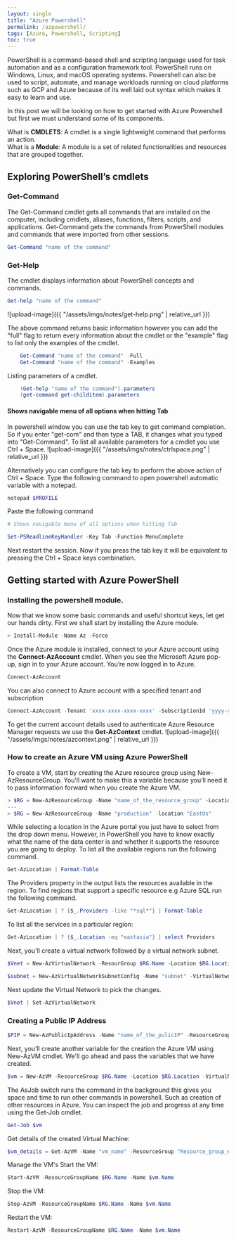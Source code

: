 ```yaml
---
layout: single
title: "Azure Powershell"
permalink: /azpowershell/
tags: [Azure, Powershell, Scripting]
toc: true
---
```


PowerShell is a command-based shell and scripting language used for task automation and as a configuration framework tool. PowerShell runs on Windows, Linux, and macOS operating systems. 
Powershell can also be used to script, automate, and manage workloads running on cloud platforms such as GCP and Azure because of its well laid out syntax which makes it easy to learn and use.

In this post we will be looking on how to get started with Azure Powershell but first we must understand some of its components. 

What is  **CMDLETS**: A cmdlet is a single lightweight command that performs an action.   
What is a **Module**: A module is a set of related functionalities and resources that are grouped together. 

## Exploring PowerShell’s cmdlets

### Get-Command
The Get-Command cmdlet gets all commands that are installed on the computer, including cmdlets, aliases, functions, filters, scripts, and applications. Get-Command gets the commands from PowerShell modules and commands that were imported from other sessions.
```powershell
Get-Command "name of the command"
```

### Get-Help    
The cmdlet displays information about PowerShell concepts and commands.
```powershell
Get-help "name of the command"
```
![upload-image]({{ "/assets/imgs/notes/get-help.png" | relative_url }})

The above command returns basic information however you can add the "full" flag to return every information about the cmdlet or the "example" flag to list only the examples of the cmdlet.
```powershell
    Get-Command "name of the command" -Full
    Get-Command "name of the command" -Examples
```

Listing parameters of a cmdlet.
```powershell
    (Get-help "name of the command").parameters
    (get-command get-childitem).parameters
```

#### Shows navigable menu of all options when hitting Tab
In powershell window you can use the tab key to get command completion. So if you enter "get-com" and then type a TAB, it changes what you typed into "Get-Command".
To list all available parameters for a cmdlet you use Ctrl + Space.
![upload-image]({{ "/assets/imgs/notes/ctrlspace.png" | relative_url }})

Alternatively you can configure the tab key to perform the above action of Ctrl + Space.
Type the following command to open powershell automatic variable with a notepad.
```powershell
notepad $PROFILE 
```
Paste the following command
```powershell
# Shows navigable menu of all options when hitting Tab

Set-PSReadlineKeyHandler -Key Tab -Function MenuComplete
```
Next restart the session. Now if you press the tab key it will be equivalent to pressing the Ctrl + Space keys combination.

## Getting started with Azure PowerShell
### Installing the powershell module.

Now that we know some basic commands and useful shortcut keys, let get our hands dirty. First we shall start by installing the Azure module. 
```powershell
> Install-Module -Name Az -Force 
```
Once the Azure module is installed, connect to your Azure account using the **Connect-AzAccount** cmdlet. When you see the Microsoft Azure pop-up, sign in to your Azure account. You’re now logged in to Azure.

```powershell
Connect-AzAccount
```
You can also connect to Azure account with a specified tenant and subscription
```powershell
Connect-AzAccount -Tenant 'xxxx-xxxx-xxxx-xxxx' -SubscriptionId 'yyyy-yyyy-yyyy-yyyy'
``` 
To get the current account details used to authenticate Azure Resource Manager requests we use the **Get-AzContext** cmdlet.
![upload-image]({{ "/assets/imgs/notes/azcontext.png" | relative_url }})

### How to create an Azure VM using Azure PowerShell
To create a VM, start by creating the Azure resource group using New-AzResourceGroup. You’ll want to make this a variable because you’ll need it to pass information forward when you create the Azure VM.
```powershell
> $RG = New-AzResourceGroup -Name "name_of_the_resource_group" -Location "Location"  
---
> $RG = New-AzResourceGroup -Name "production" -location "EastUs"
```
While selecting a location in the Azure portal you just have to select from the drop down menu. However, in PowerShell you have to know exactly what the name of the data center is and whether it supports the resource you are going to deploy.
To list all the available regions run the following command.
```powershell
Get-AzLocation | Format-Table
```
The Providers property in the output lists the resources available in the region.
To find regions that support a specific resource e.g Azure SQL run the following command.
```powershell
Get-AzLocation | ? {$_.Providers -like "*sql*"} | Format-Table
```
To list all the services in a particular region:
```powershell
Get-AzLocation | ? {$_.Location -eq "eastasia"} | select Providers  
```

Next, you'll create a virtual network followed by a virtual network subnet.
```powershell
$Vnet = New-AzVirtualNetwork -ResourGroup $RG.Name -Location $RG.Location -Name "Vnet" -AddressPrefix '10.0.0.0/16' 
```
```powershell
$subnet = New-AzVirtualNetworkSubnetConfig -Name "subnet" -VirtualNetwork $Vnet.Name  -AddressPrefix '10.0.0.0/24' 
```
Next update the Virtual Network to pick the changes.
```powershell
$Vnet | Set-AzVirtualNetwork
```

### Creating a Public IP Address
```powershell
$PIP = New-AzPublicIpAddress -Name "name_of_the_pulicIP" -ResourceGroupName $RG.Name -AllocationMethod Dynamic -Location $RG.Location
```
Next, you’ll create another variable for the creation the Azure VM using New-AzVM cmdlet. We'll go ahead and pass the variables that we have created.
```powershell
$vm = New-AzVM -ResourceGroup $RG.Name -Location $RG.Location -VirtualNetwork $Vnet.Name -Subnet $subnet.Name  -PublicIpAddressName $PIP.Name -OpenPorts 80,3389 -Name "VmName" -AsJob 
```
The AsJob switch runs the command in the background this gives you space and time to run other commands
in powershell. Such as creation of other resources in Azure.
You can inspect the job and progress at any time using the Get-Job cmdlet.
```powershell
Get-Job $vm
```

Get details of the created Virtual Machine:
```powershell
$vm_details = Get-AzVM -Name "vm_name" -ResourceGroup "Resource_group_name"
```
Manage the VM's
Start the VM:
```powershell
Start-AzVM -ResourceGroupName $RG.Name -Name $vm.Name
```
Stop the VM:
```powershell
Stop-AzVM -ResourceGroupName $RG.Name -Name $vm.Name
```
Restart the VM:
```powershell
Restart-AzVM -ResourceGroupName $RG.Name -Name $vm.Name
```